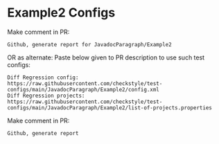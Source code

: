 # Example2 Configs
Make comment in PR:
```
Github, generate report for JavadocParagraph/Example2
```
OR as alternate:
Paste below given to PR description to use such test configs:
```
Diff Regression config: https://raw.githubusercontent.com/checkstyle/test-configs/main/JavadocParagraph/Example2/config.xml
Diff Regression projects: https://raw.githubusercontent.com/checkstyle/test-configs/main/JavadocParagraph/Example2/list-of-projects.properties
```
Make comment in PR:
```
Github, generate report
```
